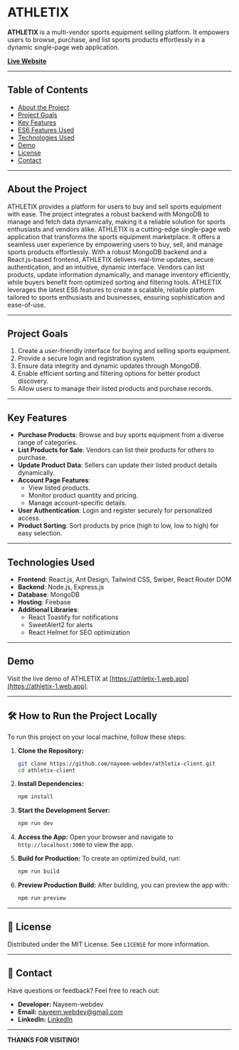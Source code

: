 # ATHLETIX

**ATHLETIX** is a multi-vendor sports equipment selling platform. It empowers users to browse, purchase, and list sports products effortlessly in a dynamic single-page web application.

[**Live Website**](https://athletix-1.web.app)

---

## Table of Contents

- [About the Project](#about-the-project)
- [Project Goals](#project-goals)
- [Key Features](#key-features)
- [ES6 Features Used](#es6-features-used)
- [Technologies Used](#technologies-used)
- [Demo](#demo)
- [License](#license)
- [Contact](#contact)

---

## About the Project

ATHLETIX provides a platform for users to buy and sell sports equipment with ease. The project integrates a robust backend with MongoDB to manage and fetch data dynamically, making it a reliable solution for sports enthusiasts and vendors alike. ATHLETIX is a cutting-edge single-page web application that transforms the sports equipment marketplace. It offers a seamless user experience by empowering users to buy, sell, and manage sports products effortlessly. With a robust MongoDB backend and a React.js-based frontend, ATHLETIX delivers real-time updates, secure authentication, and an intuitive, dynamic interface. Vendors can list products, update information dynamically, and manage inventory efficiently, while buyers benefit from optimized sorting and filtering tools. ATHLETIX leverages the latest ES6 features to create a scalable, reliable platform tailored to sports enthusiasts and businesses, ensuring sophistication and ease-of-use.

---

## Project Goals

1. Create a user-friendly interface for buying and selling sports equipment.
2. Provide a secure login and registration system.
3. Ensure data integrity and dynamic updates through MongoDB.
4. Enable efficient sorting and filtering options for better product discovery.
5. Allow users to manage their listed products and purchase records.

---

## Key Features

- **Purchase Products**: Browse and buy sports equipment from a diverse range of categories.
- **List Products for Sale**: Vendors can list their products for others to purchase.
- **Update Product Data**: Sellers can update their listed product details dynamically.
- **Account Page Features**:
  - View listed products.
  - Monitor product quantity and pricing.
  - Manage account-specific details.
- **User Authentication**: Login and register securely for personalized access.
- **Product Sorting**: Sort products by price (high to low, low to high) for easy selection.

---

## Technologies Used

- **Frontend**: React.js, Ant Design, Tailwind CSS, Swiper, React Router DOM
- **Backend**: Node.js, Express.js
- **Database**: MongoDB
- **Hosting**: Firebase
- **Additional Libraries**:
  - React Toastify for notifications
  - SweetAlert2 for alerts
  - React Helmet for SEO optimization

---

## Demo

Visit the live demo of ATHLETIX at [https://athletix-1.web.app](https://athletix-1.web.app).

---

## 🛠️ How to Run the Project Locally

To run this project on your local machine, follow these steps:

1. **Clone the Repository:**
   ```bash
   git clone https://github.com/nayeem-webdev/athletix-client.git
   cd athletix-client
   ```

2. **Install Dependencies:**
   ```bash
   npm install
   ```

3. **Start the Development Server:**
   ```bash
   npm run dev
   ```

4. **Access the App:**
   Open your browser and navigate to `http://localhost:3000` to view the app.

5. **Build for Production:**
   To create an optimized build, run:
   ```bash
   npm run build
   ```

6. **Preview Production Build:**
   After building, you can preview the app with:
   ```bash
   npm run preview
   ```

---

## 📄 License

Distributed under the MIT License. See `LICENSE` for more information.

---

## 📩 Contact

Have questions or feedback? Feel free to reach out:
- **Developer:** Nayeem-webdev
- **Email:** [nayeem.webdev@gmail.com](mailto:nayeem.webdev@gmail.com)
- **LinkedIn:** [LinkedIn](https://www.linkedin.com/in/nayeem-webdev)

---

**THANKS FOR VISITING!**
